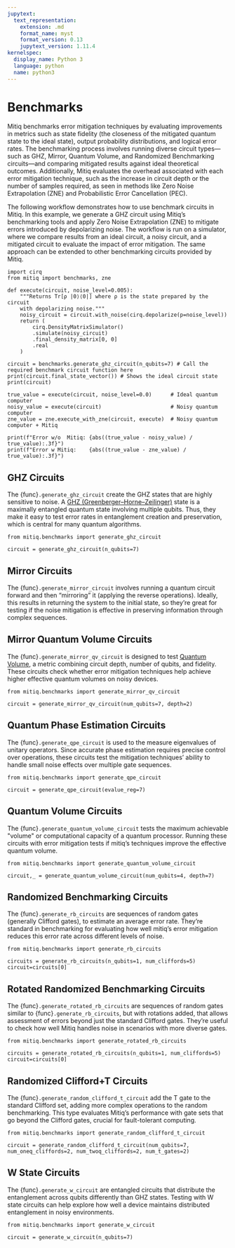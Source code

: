 ```yaml
---
jupytext:
  text_representation:
    extension: .md
    format_name: myst
    format_version: 0.13
    jupytext_version: 1.11.4
kernelspec:
  display_name: Python 3
  language: python
  name: python3
---
```


# Benchmarks

Mitiq benchmarks error mitigation techniques by evaluating improvements in metrics such as state fidelity (the closeness of the mitigated quantum state to the ideal state), output probability distributions, and logical error rates. The benchmarking process involves running diverse circuit types—such as GHZ, Mirror, Quantum Volume, and Randomized Benchmarking circuits—and comparing mitigated results against ideal theoretical outcomes. Additionally, Mitiq evaluates the overhead associated with each error mitigation technique, such as the increase in circuit depth or the number of samples required, as seen in methods like Zero Noise Extrapolation (ZNE) and Probabilistic Error Cancellation (PEC).

The following workflow demonstrates how to use benchmark circuits in Mitiq. In this example, we generate a GHZ circuit using Mitiq’s benchmarking tools and apply Zero Noise Extrapolation (ZNE) to mitigate errors introduced by depolarizing noise. The workflow is run on a simulator, where we compare results from an ideal circuit, a noisy circuit, and a mitigated circuit to evaluate the impact of error mitigation. The same approach can be extended to other benchmarking circuits provided by Mitiq.

```{code-cell} ipython3
import cirq
from mitiq import benchmarks, zne

def execute(circuit, noise_level=0.005):
    """Returns Tr[ρ |0⟩⟨0|] where ρ is the state prepared by the circuit
    with depolarizing noise."""
    noisy_circuit = circuit.with_noise(cirq.depolarize(p=noise_level))
    return (
        cirq.DensityMatrixSimulator()
        .simulate(noisy_circuit)
        .final_density_matrix[0, 0]
        .real
    )

circuit = benchmarks.generate_ghz_circuit(n_qubits=7) # Call the required benchmark circuit function here
print(circuit.final_state_vector()) # Shows the ideal circuit state
print(circuit)

true_value = execute(circuit, noise_level=0.0)      # Ideal quantum computer
noisy_value = execute(circuit)                      # Noisy quantum computer
zne_value = zne.execute_with_zne(circuit, execute)  # Noisy quantum computer + Mitiq

print(f"Error w/o  Mitiq: {abs((true_value - noisy_value) / true_value):.3f}")
print(f"Error w Mitiq:    {abs((true_value - zne_value) / true_value):.3f}")
```


## GHZ Circuits

The {func}`.generate_ghz_circuit` create the GHZ states that are highly sensitive to noise. A [GHZ (Greenberger–Horne–Zeilinger)](https://en.wikipedia.org/wiki/Greenberger-Horne-Zeilinger_state) state is a maximally entangled quantum state involving multiple qubits. Thus, they make it easy to test error rates in entanglement creation and preservation, which is central for many quantum algorithms.

```{code-cell} ipython3
from mitiq.benchmarks import generate_ghz_circuit

circuit = generate_ghz_circuit(n_qubits=7)
```

## Mirror Circuits

The {func}`.generate_mirror_circuit` involves running a quantum circuit forward and then “mirroring” it (applying the reverse operations). Ideally, this results in returning the system to the initial state, so they’re great for testing if the noise mitigation is effective in preserving information through complex sequences.


## Mirror Quantum Volume Circuits

The {func}`.generate_mirror_qv_circuit` is designed to test [Quantum Volume](https://en.wikipedia.org/wiki/Quantum_volume), a metric combining circuit depth, number of qubits, and fidelity. These circuits check whether error mitigation techniques help achieve higher effective quantum volumes on noisy devices.

```{code-cell} ipython3
from mitiq.benchmarks import generate_mirror_qv_circuit

circuit = generate_mirror_qv_circuit(num_qubits=7, depth=2)
```

## Quantum Phase Estimation Circuits

The {func}`.generate_qpe_circuit` is used to the measure eigenvalues of unitary operators. Since accurate phase estimation requires precise control over operations, these circuits test the mitigation techniques’ ability to handle small noise effects over multiple gate sequences.

```{code-cell} ipython3
from mitiq.benchmarks import generate_qpe_circuit

circuit = generate_qpe_circuit(evalue_reg=7)
```

## Quantum Volume Circuits

The {func}`.generate_quantum_volume_circuit` tests the maximum achievable "volume" or computational capacity of a quantum processor. Running these circuits with error mitigation tests if mitiq’s techniques improve the effective quantum volume.

```{code-cell} ipython3
from mitiq.benchmarks import generate_quantum_volume_circuit

circuit,_ = generate_quantum_volume_circuit(num_qubits=4, depth=7)
```

## Randomized Benchmarking Circuits

The {func}`.generate_rb_circuits` are sequences of random gates (generally Clifford gates), to estimate an average error rate. They’re standard in benchmarking for evaluating how well mitiq’s error mitigation reduces this error rate across different levels of noise.

```{code-cell} ipython3
from mitiq.benchmarks import generate_rb_circuits

circuits = generate_rb_circuits(n_qubits=1, num_cliffords=5)
circuit=circuits[0]
```

## Rotated Randomized Benchmarking Circuits

The {func}`.generate_rotated_rb_circuits` are sequences of random gates similar to {func}`.generate_rb_circuits`, but with rotations added, that allows assessment of errors beyond just the standard Clifford gates. They’re useful to check how well Mitiq handles noise in scenarios with more diverse gates.

```{code-cell} ipython3
from mitiq.benchmarks import generate_rotated_rb_circuits

circuits = generate_rotated_rb_circuits(n_qubits=1, num_cliffords=5)
circuit=circuits[0]
```

## Randomized Clifford+T Circuits

The {func}`.generate_random_clifford_t_circuit` add the T gate to the standard Clifford set, adding more complex operations to the random benchmarking. This type evaluates Mitiq’s performance with gate sets that go beyond the Clifford gates, crucial for fault-tolerant computing.

```{code-cell} ipython3
from mitiq.benchmarks import generate_random_clifford_t_circuit

circuit = generate_random_clifford_t_circuit(num_qubits=7, num_oneq_cliffords=2, num_twoq_cliffords=2, num_t_gates=2)
```

## W State Circuits

The {func}`.generate_w_circuit` are entangled circuits that distribute the entanglement across qubits differently than GHZ states. Testing with W state circuits can help explore how well a device maintains distributed entanglement in noisy environments.

```{code-cell} ipython3
from mitiq.benchmarks import generate_w_circuit

circuit = generate_w_circuit(n_qubits=7)
```
